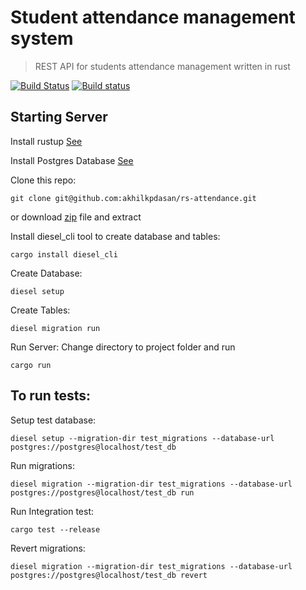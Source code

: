 # Student attendance management system

> REST API for students attendance management written in rust

[![Build Status](https://travis-ci.com/akhilkpdasan/rs-attendance.svg?branch=master)](https://travis-ci.com/akhilkpdasan/rs-attendance)
[![Build status](https://ci.appveyor.com/api/projects/status/lvs4gdvopqwh4rex?svg=true)](https://ci.appveyor.com/project/akhilkpdasan/rs-attendance)

## Starting Server

Install rustup [See](https://www.rust-lang.org/en-US/other-installers.html)

Install Postgres Database [See](https://www.postgresql.org/download/)

Clone this repo:
```
git clone git@github.com:akhilkpdasan/rs-attendance.git
```
or download [zip]( https://github.com/akhilkpdasan/rs-attendance/archive/master.zip
) file and extract

Install diesel_cli tool to create database and tables:
```
cargo install diesel_cli
```
Create Database:
```
diesel setup
```
Create Tables:
```
diesel migration run
```
Run Server:
Change directory to project folder and run
```
cargo run
```


## To run tests:

 Setup test database:

```
diesel setup --migration-dir test_migrations --database-url postgres://postgres@localhost/test_db
```
Run migrations:
```
diesel migration --migration-dir test_migrations --database-url postgres://postgres@localhost/test_db run
```
Run Integration test:
```
cargo test --release
```
Revert migrations:
```
diesel migration --migration-dir test_migrations --database-url postgres://postgres@localhost/test_db revert
```
